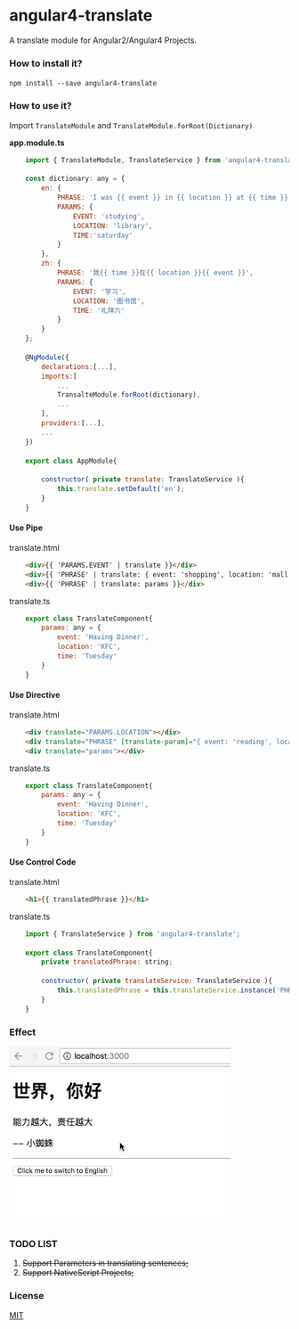 # angular4-translate
A translate module for Angular2/Angular4 Projects.

### How to install it?
``` npm install --save angular4-translate ```

### How to use it?
Import ```TranslateModule``` and ```TranslateModule.forRoot(Dictionary)```

**app.module.ts**  
```javascript
    import { TranslateModule, TranslateService } from 'angular4-translate';

    const dictionary: any = {
        en: {
            PHRASE: 'I was {{ event }} in {{ location }} at {{ time }}',
            PARAMS: {
                EVENT: 'studying',
                LOCATION: 'library',
                TIME:'saturday'
            }
        },
        zh: {
            PHRASE: '我{{ time }}在{{ location }}{{ event }}',
            PARAMS: {
                EVENT: '学习',
                LOCATION: '图书馆',
                TIME: '礼拜六'
            }
        }
    };

    @NgModule({
        declarations:[...],
        imports:[
            ...
            TransalteModule.forRoot(dictionary),
            ...
        ],
        providers:[...],
        ...
    })

    export class AppModule{

        constructor( private translate: TranslateService ){
            this.translate.setDefault('en');
        }
    }
```

#### Use Pipe
translate.html
```html
    <div>{{ 'PARAMS.EVENT' | translate }}</div> 
    <div>{{ 'PHRASE' | translate: { event: 'shopping', location: 'mall', time: 'Sunday' } }}</div> 
    <div>{{ 'PHRASE' | translate: params }}</div>
```
translate.ts
```javascript
    export class TranslateComponent{
        params: any = {
            event: 'Having Dinner',
            location: 'KFC',
            time: 'Tuesday'
        }
    }
```

#### Use Directive
translate.html
```html
    <div translate="PARAMS.LOCATION"></div>
    <div translate="PHRASE" [translate-param]="{ event: 'reading', location: 'library', time: 'friday' }"></div>
    <div translate="params"></div>
```
translate.ts
```javascript
    export class TranslateComponent{
        params: any = {
            event: 'Having Dinner',
            location: 'KFC',
            time: 'Tuesday'
        }
    }
```

#### Use Control Code
translate.html
```html
    <h1>{{ translatedPhrase }}</h1>
```
translate.ts
```javascript
    import { TranslateService } from 'angular4-translate';

    export class TranslateComponent{
        private translatedPhrase: string;

        constructor( private translateService: TranslateService ){
            this.translatedPhrase = this.translateService.instance('PHRASE', { event: 'sleep', location: 'home', time: 'midnight' });
        }
    }
```

### Effect
![Final Effect](./translate.gif)

### TODO LIST
1. ~~Support Parameters in translating sentences;~~
2. ~~Support NativeScript Projects;~~

### License
[MIT](https://opensource.org/licenses/MIT)